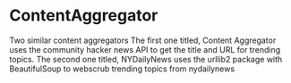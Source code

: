 # ContentAggregator
Two similar content aggregators
The first one titled, Content Aggregator uses the community hacker news API to get the title and URL for trending topics.
The second one titled, NYDailyNews uses the urllib2 package with BeautifulSoup to webscrub trending topics from nydailynews
